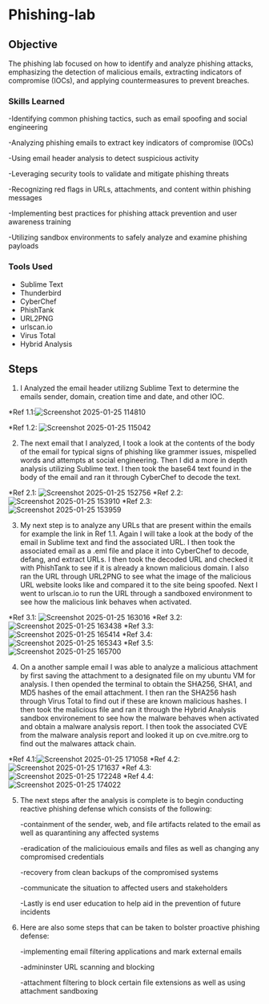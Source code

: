 # Phishing-lab

## Objective


The phishing lab focused on how to identify and analyze phishing attacks, emphasizing the detection of malicious emails, extracting indicators of compromise (IOCs), and applying countermeasures to prevent breaches.

### Skills Learned

-Identifying common phishing tactics, such as email spoofing and social engineering

-Analyzing phishing emails to extract key indicators of compromise (IOCs)

-Using email header analysis to detect suspicious activity

-Leveraging security tools to validate and mitigate phishing threats

-Recognizing red flags in URLs, attachments, and content within phishing messages

-Implementing best practices for phishing attack prevention and user awareness training

-Utilizing sandbox environments to safely analyze and examine phishing payloads



### Tools Used

- Sublime Text
- Thunderbird
- CyberChef
- PhishTank
- URL2PNG
- urlscan.io
- Virus Total
- Hybrid Analysis


## Steps
1. I Analyzed the email header utilizng Sublime Text to determine the emails sender, domain, creation time and date, and other IOC.

*Ref 1.1:![Screenshot 2025-01-25 114810](https://github.com/user-attachments/assets/daee7e2f-bfa2-4542-a5e0-727c4a70cf2b)

*Ref 1.2: ![Screenshot 2025-01-25 115042](https://github.com/user-attachments/assets/6457b9f6-e234-48a0-8af1-743ac92b2a71)

2. The next email that I analyzed, I took a look at the contents of the body of the email for typical signs of phishing like grammer issues, mispelled words and attempts at social engineering. Then I did a more in depth analysis utilizing Sublime text. I then took the base64 text found in the body of the email and ran it through CyberChef to decode the text.

*Ref 2.1: ![Screenshot 2025-01-25 152756](https://github.com/user-attachments/assets/a40ff144-d9f6-4601-be4c-155f4df30f16)
*Ref 2.2: ![Screenshot 2025-01-25 153910](https://github.com/user-attachments/assets/07357d0d-420c-4642-8577-9eac267223e9)
*Ref 2.3:![Screenshot 2025-01-25 153959](https://github.com/user-attachments/assets/c247767e-fc32-490b-b788-b0a064028d0f)

3. My next step is to analyze any URLs that are present within the emails for example the link in Ref 1.1. Again I will take a look at the body of the email in Sublime text and find the associated URL. I then took the associated email as a .eml file and place it into CyberChef to decode, defang, and extract URLs. I then took the decoded URL and checked it with PhishTank to see if it is already a known malicious domain. I also ran the URL through URL2PNG to see what the image of the malicious URL website looks like and compared it to the site being spoofed. Next I went to urlscan.io to run the URL through a sandboxed environment to see how the malicious link behaves when activated.

*Ref 3.1: ![Screenshot 2025-01-25 163016](https://github.com/user-attachments/assets/cb1e8b71-24ad-4dc3-8198-6522a8ddcb1c)
*Ref 3.2: ![Screenshot 2025-01-25 163438](https://github.com/user-attachments/assets/8f54e8fe-cabd-4a37-84b9-faa45a5b4a79)
*Ref 3.3:![Screenshot 2025-01-25 165414](https://github.com/user-attachments/assets/6b311902-ca44-454a-9137-555608bac21d)
*Ref 3.4: ![Screenshot 2025-01-25 165343](https://github.com/user-attachments/assets/7a3272cc-bcf2-4a24-b52a-3c7d2fbea659)
*Ref 3.5: ![Screenshot 2025-01-25 165700](https://github.com/user-attachments/assets/62c8d79c-421a-48ee-9dd6-5a4d0cfbeb85)

4. On a another sample email I was able to analyze a malicious attachment by first saving the attachment to a designated file on my ubuntu VM for analysis. I then opended the terminal to obtain the SHA256, SHA1, and MD5 hashes of the email attachment. I then ran the SHA256 hash through Virus Total to find out if these are known malicious hashes. I then took the malicious file and ran it through the Hybrid Analysis sandbox environement to see how the malware behaves when activated and obtain a malware analysis report. I then took the associated CVE from the malware analysis report and looked it up on cve.mitre.org to find out the malwares attack chain.

*Ref 4.1:![Screenshot 2025-01-25 171058](https://github.com/user-attachments/assets/29613146-d6d7-4857-9a0a-0869d7691de1)
*Ref 4.2: ![Screenshot 2025-01-25 171637](https://github.com/user-attachments/assets/5e98b4eb-c817-425e-9a24-09cb740dbe53)
*Ref 4.3:![Screenshot 2025-01-25 172248](https://github.com/user-attachments/assets/c8536172-1500-462d-96a6-e518920094b4)
*Ref 4.4:![Screenshot 2025-01-25 174022](https://github.com/user-attachments/assets/712edb6a-83d7-4c4a-b317-bd78465f4442)

5. The next steps after the analysis is complete is to begin conducting reactive phishing defense which consists of the following:

   -containment of the sender, web, and file artifacts related to the email as well as quarantining any affected systems

   -eradication of the maliciouious emails and files as well as changing any compromised credentials

   -recovery from clean backups of the compromised systems

   -communicate the situation to affected users and stakeholders

   -Lastly is end user education to help aid in the prevention of future incidents

6. Here are also some steps that can be taken to bolster proactive phishing defense:

   -implementing email filtering applications and mark external emails

   -admininster URL scanning and blocking

   -attachment filtering to block certain file extensions as well as using attachment sandboxing


